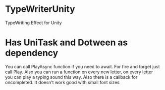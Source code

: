# TypeWriterUnity
TypeWriting Effect for Unity

# Has UniTask and Dotween as dependency

You can call PlayAsync function if you need to await. For fire and forget just call Play. Also you can run a function on every new letter, on every letter you can play a typing sound this way. Also there is a callback for oncompleted. It doesn't work good with small font sizes
